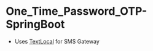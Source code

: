 # One_Time_Password_OTP-SpringBoot
- Uses [TextLocal](https://www.textlocal.com/integrations/api/) for SMS Gateway
